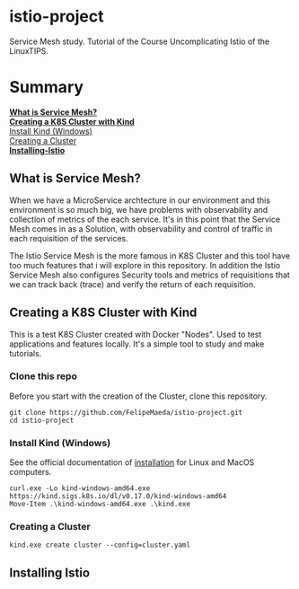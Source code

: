 # istio-project

Service Mesh study. Tutorial of the Course Uncomplicating Istio of the LinuxTIPS.

# Summary

**[What is Service Mesh?](#what-is-service-mesh)**<br>
**[Creating a K8S Cluster with Kind](#creating-a-k8s-cluster-with-kind)**<br>
    [Install Kind (Windows)](#install-kind-windows)<br>
    [Creating a Cluster](#creating-a-cluster)<br>
**[Installing-Istio](#installing-istio)**<br>

## What is Service Mesh?

When we have a MicroService archtecture in our environment and this environment is so much big, we have problems with observability and collection of metrics of the each service. It's in this point that the Service Mesh comes in as a Solution, with observability and control of traffic in each requisition of the services.

The Istio Service Mesh is the more famous in K8S Cluster and this tool have too much features that i will explore in this repository. In addition the Istio Service Mesh also configures Security tools and metrics of requisitions that we can track back (trace) and verify the return of each requisition.

## Creating a K8S Cluster with **Kind**

This is a test K8S Cluster created with Docker "Nodes". Used to test applications and features locally. It's a simple tool to study and make tutorials.

### Clone this repo

Before you start with the creation of the Cluster, clone this repository.

```
git clone https://github.com/FelipeMaeda/istio-project.git
cd istio-project
```

### Install Kind (Windows)

See the official documentation of [installation](https://kind.sigs.k8s.io/docs/user/quick-start/#installation) for Linux and MacOS computers. 

```
curl.exe -Lo kind-windows-amd64.exe https://kind.sigs.k8s.io/dl/v0.17.0/kind-windows-amd64
Move-Item .\kind-windows-amd64.exe .\kind.exe
```

### Creating a Cluster

```
kind.exe create cluster --config=cluster.yaml
```

## Installing Istio